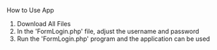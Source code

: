 How to Use App
1. Download All Files
2. In the 'FormLogin.php' file, adjust the username and password
3. Run the 'FormLogin.php' program and the application can be used
